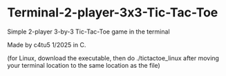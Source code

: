 # Terminal-2-player-3x3-Tic-Tac-Toe
Simple 2-player 3-by-3 Tic-Tac-Toe game in the terminal

Made by c4tu5 1/2025 in C.

(for Linux, download the executable, then do ./tictactoe_linux after moving your terminal location to the same location as the file)
